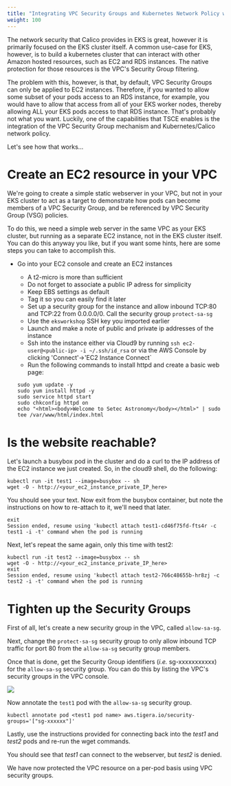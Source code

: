 ```yaml
---
title: "Integrating VPC Security Groups and Kubernetes Network Policy with TSCE"
weight: 100
---
```


The network security that Calico provides in EKS is great, however it is primarily focused on the EKS cluster itself.  A common use-case for EKS, however, is to build a kubernetes cluster that can interact with other Amazon hosted resources, such as EC2 and RDS instances.  The native protection for those resources is the VPC's Security Group filtering.

The problem with this, however, is that, by default, VPC Security Groups can only be applied to EC2 instances.  Therefore, if you wanted to allow some subset of your pods access to an RDS instance, for example, you would have to allow that access from all of your EKS worker nodes, thereby allowing ALL your EKS pods access to that RDS instance.  That's probably not what you want.  Luckily, one of the capabilities that TSCE enables is the integration of the VPC Security Group mechanism and Kubernetes/Calico network policy.

Let's see how that works...

# Create an EC2 resource in your VPC

We're going to create a simple static webserver in your VPC, but not in your EKS cluster to act as a target to demonstrate how pods can become members of a VPC Security Group, and be referenced by VPC Security Group (VSG) policies.

To do this, we need a simple web server in the same VPC as your EKS cluster, but running as a separate EC2 instance, not in the EKS cluster itself.  You can do this anyway you like, but if you want some hints, here are some steps you can take to accomplish this.

* Go into your EC2 console and create an EC2 instances
  * A t2-micro is more than sufficient
  * Do not forget to associate a public IP adress for simplicity
  * Keep EBS settings as default
  * Tag it so you can easily find it later
  * Set up a security group for the instance and allow inbound TCP:80 and TCP:22 from 0.0.0.0/0. Call the security group `protect-sa-sg`
  * Use the `eksworkshop` SSH key you imported earlier
  * Launch and make a note of public and private ip addresses of the instance
  * Ssh into the instance either via Cloud9 by running `ssh ec2-user@<public-ip> -i ~/.ssh/id_rsa` or via the AWS Console by clicking 'Connect'->'EC2 Instance Connect`
  * Run the following commands to install httpd and create a basic web page:
  
  ```
  sudo yum update -y
  sudo yum install httpd -y
  sudo service httpd start
  sudo chkconfig httpd on
  echo "<html><body>Welcome to Setec Astronomy</body></html>" | sudo tee /var/www/html/index.html
  ```

# Is the website reachable?

Let's launch a busybox pod in the cluster and do a curl to the IP address of the EC2 instance we just created.  So, in the cloud9 shell, do the following:

```
kubectl run -it test1 --image=busybox -- sh
wget -O - http://<your_ec2_instance_private_IP_here>
```

You should see your text.  Now exit from the busybox container, but note the instructions on how to re-attach to it, we'll need that later.

```
exit
Session ended, resume using 'kubectl attach test1-cd46f75fd-fts4r -c test1 -i -t' command when the pod is running
```

Next, let's repeat the same again, only this time with test2:

```
kubectl run -it test2 --image=busybox -- sh
wget -O - http://<your_ec2_instance_private_IP_here>
exit
Session ended, resume using 'kubectl attach test2-766c48655b-hr8zj -c test2 -i -t' command when the pod is running
```

# Tighten up the Security Groups

First of all, let's create a new security group in the VPC, called `allow-sa-sg`.

Next, change the `protect-sa-sg` security group to only allow inbound TCP traffic for port 80 from the `allow-sa-sg` security group members.

Once that is done, get the Security Group identifiers (*i.e.* sg-xxxxxxxxxxx) for the `allow-sa-sg` security group.  You can do this by listing the VPC's security groups in the VPC console.

![](/images/sg-list.png)

Now annotate the `test1` pod with the `allow-sa-sg` security group.

```
kubectl annotate pod <test1 pod name> aws.tigera.io/security-groups='["sg-xxxxxx"]'
```

Lastly, use the instructions provided for connecting back into the *test1* and *test2* pods and re-run the wget commands.  

You should see that *test1* can connect to the webserver, but *test2* is denied.

We have now protected the VPC resource on a per-pod basis using VPC security groups.
